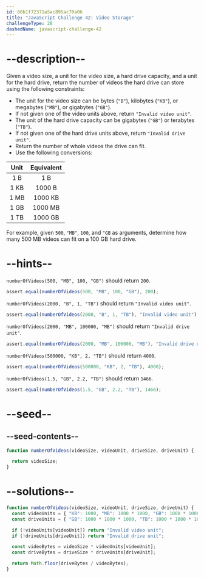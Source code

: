 ```yaml
---
id: 68b1f72371a5ac895ac70a06
title: "JavaScript Challenge 42: Video Storage"
challengeType: 28
dashedName: javascript-challenge-42
---
```


# --description--

Given a video size, a unit for the video size, a hard drive capacity, and a unit for the hard drive, return the number of videos the hard drive can store using the following constraints:

- The unit for the video size can be bytes (`"B"`), kilobytes (`"KB"`), or megabytes (`"MB"`), or gigabytes (`"GB"`).
- If not given one of the video units above, return `"Invalid video unit"`.
- The unit of the hard drive capacity can be gigabytes (`"GB"`) or terabytes (`"TB"`).
- If not given one of the hard drive units above, return `"Invalid drive unit"`.
- Return the number of whole videos the drive can fit.
- Use the following conversions:

| Unit | Equivalent |
|:----:|:----------:|
| 1 B  |   1 B      |
| 1 KB |   1000 B   |
| 1 MB |   1000 KB  |
| 1 GB |   1000 MB  |
| 1 TB |   1000 GB  |

For example, given `500`, `"MB"`, `100`, and `"GB` as arguments, determine how many 500 MB videos can fit on a 100 GB hard drive.

# --hints--

`numberOfVideos(500, "MB", 100, "GB")` should return `200`.

```js
assert.equal(numberOfVideos(500, "MB", 100, "GB"), 200);
```

`numberOfVideos(2000, "B", 1, "TB")` should return `"Invalid video unit"`.

```js
assert.equal(numberOfVideos(2000, "B", 1, "TB"), "Invalid video unit");
```

`numberOfVideos(2000, "MB", 100000, "MB")` should return `"Invalid drive unit"`.

```js
assert.equal(numberOfVideos(2000, "MB", 100000, "MB"), "Invalid drive unit");
```

`numberOfVideos(500000, "KB", 2, "TB")` should return `4000`.

```js
assert.equal(numberOfVideos(500000, "KB", 2, "TB"), 4000);
```

`numberOfVideos(1.5, "GB", 2.2, "TB")` should return `1466`.

```js
assert.equal(numberOfVideos(1.5, "GB", 2.2, "TB"), 1466);
```

# --seed--

## --seed-contents--

```js
function numberOfVideos(videoSize, videoUnit, driveSize, driveUnit) {

  return videoSize;
}
```

# --solutions--

```js
function numberOfVideos(videoSize, videoUnit, driveSize, driveUnit) {
  const videoUnits = { "KB": 1000, "MB": 1000 * 1000, "GB": 1000 * 1000 * 1000 };
  const driveUnits = { "GB": 1000 * 1000 * 1000, "TB": 1000 * 1000 * 1000 * 1000 };

  if (!videoUnits[videoUnit]) return "Invalid video unit";
  if (!driveUnits[driveUnit]) return "Invalid drive unit";

  const videoBytes = videoSize * videoUnits[videoUnit];
  const driveBytes = driveSize * driveUnits[driveUnit];

  return Math.floor(driveBytes / videoBytes);
}
```

